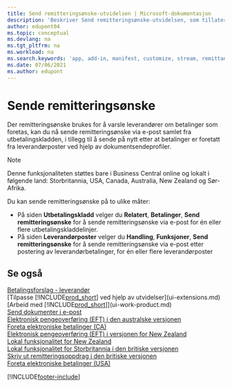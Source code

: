 ```yaml
---
title: Send remitteringsønske-utvidelsen | Microsoft-dokumentasjon
description: 'Beskriver Send remitteringsønske-utvidelsen, som tillater at remitteringsønsker sendes via e-post og sendes på nytt fra utbetalingskladden og leverandørposter.'
author: edupont04
ms.topic: conceptual
ms.devlang: na
ms.tgt_pltfrm: na
ms.workload: na
ms.search.keywords: 'app, add-in, manifest, customize, stream, remittance, advice'
ms.date: 07/06/2021
ms.author: edupont
---
```

# <a name="send-remittance-advice" />Sende remitteringsønske

Der remitteringsønske brukes for å varsle leverandører om betalinger som foretas, kan du nå sende remitteringsønske via e-post samlet fra utbetalingskladden, i tillegg til å sende på nytt etter at betalinger er foretatt fra leverandørposter ved hjelp av dokumentsendeprofiler.

> [!NOTE]
> Denne funksjonaliteten støttes bare i Business Central online og lokalt i følgende land: Storbritannia, USA, Canada, Australia, New Zealand og Sør-Afrika.  

Du kan sende remitteringsønske på to ulike måter:

* På siden **Utbetalingskladd** velger du **Relatert**, **Betalinger**, **Send remitteringsønske** for å sende remitteringsønske via e-post for én eller flere utbetalingskladdelinjer.
* På siden **Leverandørposter** velger du **Handling**, **Funksjoner**, **Send remitteringsønske** for å sende remitteringsønske via e-post etter postering av leverandørbetalinger, for én eller flere leverandørposter

## <a name="see-also" />Se også

[Betalingsforslag - leverandør](payables-how-suggest-vendor-payments.md)  
[Tilpasse [!INCLUDE[prod_short](includes/prod_short.md)] ved hjelp av utvidelser](ui-extensions.md)  
[Arbeid med [!INCLUDE[prod_short](includes/prod_short.md)]](ui-work-product.md)  
[Send dokumenter i e-post](ui-how-send-documents-email.md)  
[Elektronisk pengeoverføring (EFT) i den australske versjonen](localfunctionality/australia/electronic-funds-transfer-eft-.md)  
[Foreta elektroniske betalinger (CA)](finance-make-payments-with-bank-data-conversion-service-or-sepa-credit-transfer.md#exporting-payments-to-a-bank-file)  
[Elektronisk pengeoverføring (EFT) i versjonen for New Zealand](localfunctionality/newzealand/electronic-funds-transfer-eft-.md)  
[Lokal funksjonalitet for New Zealand](localfunctionality/newzealand/new-zealand-local-functionality.md)  
[Lokal funksjonalitet for Storbritannia i den britiske versjonen](localfunctionality/unitedkingdom/united-kingdom-local-functionality.md)  
[Skriv ut remitteringsoppdrag i den britiske versjonen](localfunctionality/unitedkingdom/how-to-print-remittance-advice.md)  
[Foreta elektroniske betalinger (USA)](finance-make-payments-with-bank-data-conversion-service-or-sepa-credit-transfer.md#exporting-payments-to-a-bank-file)  
  

[!INCLUDE[footer-include](includes/footer-banner.md)]
